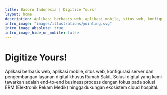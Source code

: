```yaml
---
title: Basoro Indonesia | Digitize Yours!
layout: home
description: Aplikasi berbasis web, aplikasi mobile, situs web, konfigurasi server dan pengembangan layanan digital khusus Rumah Sakit. End-to-end business process meliputi dokter, pasien, manajemen rumah sakit, perawat, back and front office, hingga purchasing dan procurement
intro_image: "images/illustrations/pointing.svg"
intro_image_absolute: true
intro_image_hide_on_mobile: false
---
```


# Digitize Yours!

Aplikasi berbasis web, aplikasi mobile, situs web, konfigurasi server dan pengembangan layanan digital khusus Rumah Sakit. Solusi digital yang kami tawarkan adalah end-to-end business process dengan fokus pada solusi ERM (Elektronik Rekam Medik) hingga dukungan ekosistem cloud hospital.
